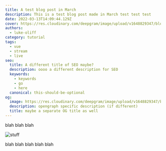 ```yaml
---
title: A test blog post in March
description: This is a test blog post made in March test test test
date: 2022-03-13T14:09:44.129Z
cover: https://res.cloudinary.com/deepgram/image/upload/v1648829347/blog/2022/03/asynchronous-logic-to-write-a-vue-3-and-deepgram-captions-component/Building-Livestreaming-w-AmazonIVS.jpg
authors:
  - luke-oliff
category: tutorial
tags:
  - vue
  - stream
  - live
seo:
  title: A different title of SEO maybe?
  description: oooo a different description for SEO
  keywords:
    - keywords
    - go
    - here
  canonical: this-should-be-optional
og:
  image: https://res.cloudinary.com/deepgram/image/upload/v1648829347/blog/2022/03/asynchronous-logic-to-write-a-vue-3-and-deepgram-captions-component/Building-Livestreaming-w-AmazonIVS.jpg
  description: opengraph specific description (if different)
  title: maybe a separate OG title as well
---
```

blah blah blah

![stuff](https://res.cloudinary.com/deepgram/image/upload/v1637245985/sample.jpg "blah")

blah blah blah blah blah